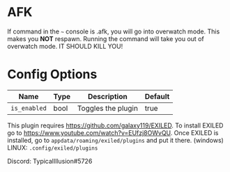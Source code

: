 # AFK
If command in the `~` console is .afk, you will go into overwatch mode.
This makes you __NOT__ respawn.
Running the command will take you out of overwatch mode.
IT SHOULD KILL YOU!
# Config Options
| Name | Type | Description | Default |
| --- | --- | --- | --- |
| `is_enabled` | bool | Toggles the plugin | true |

This plugin requires https://github.com/galaxy119/EXILED.
To install EXILED go to https://www.youtube.com/watch?v=EUfzj8OWvQU.
Once EXILED is installed, go to `appdata/roaming/exiled/plugins` and put it there. (windows)
LINUX: `.config/exiled/plugins`

Discord: TypicalIllusion#5726
